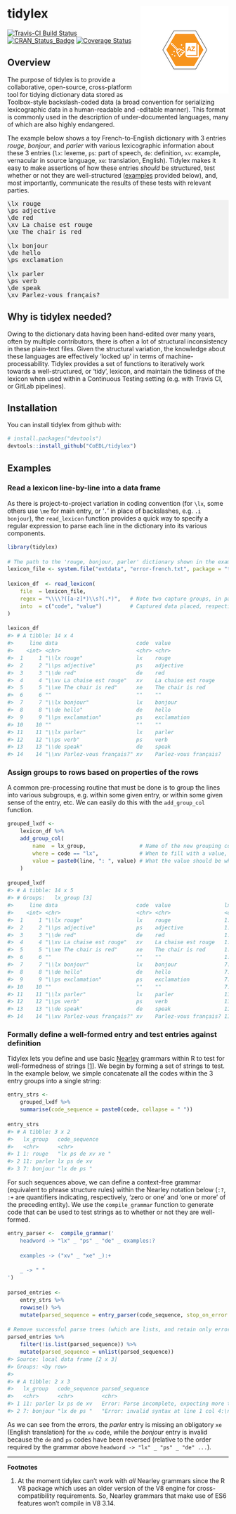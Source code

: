 
<!-- README.md is generated from README.Rmd. Please edit that file -->

# tidylex <img src="man/figures/tidylex-logo.png" align="right" />

[![Travis-CI Build
Status](https://travis-ci.org/CoEDL/tidylex.svg?branch=master)](https://travis-ci.org/CoEDL/tidylex)
[![CRAN\_Status\_Badge](http://www.r-pkg.org/badges/version/tidylex)](https://cran.r-project.org/package=tidylex)
[![Coverage
Status](https://img.shields.io/codecov/c/github/CoEDL/tidylex/master.svg)](https://codecov.io/github/CoEDL/tidylex?branch=master)

## Overview

The purpose of tidylex is to provide a collaborative, open-source,
cross-platform tool for tidying dictionary data stored as Toolbox-style
backslash-coded data (a broad convention for serializing lexicographic
data in a human-readable and -editable manner). This format is commonly
used in the description of under-documented languages, many of which are
also highly endangered.

The example below shows a toy French-to-English dictionary with 3
entries *rouge*, *bonjour*, and *parler* with various lexicographic
information about these 3 entries (`lx`: lexeme, `ps`: part of speech,
`de`: definition, `xv`: example, vernacular in source language, `xe`:
translation, English). Tidylex makes it easy to make assertions of how
these entries *should* be structured, test whether or not they are
well-structured ([examples](#examples) provided below), and, most
importantly, communicate the results of these tests with relevant
parties.

<pre style="background:#f1f1f1">
<span class="bscode">\lx</span> <span class="bsval">rouge</span>
<span class="bscode">\ps</span> <span class="bsval">adjective</span>
<span class="bscode">\de</span> <span class="bsval">red</span>
<span class="bscode">\xv</span> <span class="bsval">La chaise est rouge</span>
<span class="bscode">\xe</span> <span class="bsval">The chair is red</span>

<span class="bscode">\lx</span> <span class="bsval">bonjour</span>
<span class="bscode">\de</span> <span class="bsval">hello</span>
<span class="bscode">\ps</span> <span class="bsval">exclamation</span>

<span class="bscode">\lx</span> <span class="bsval">parler</span>
<span class="bscode">\ps</span> <span class="bsval">verb</span>
<span class="bscode">\de</span> <span class="bsval">speak</span>
<span class="bscode">\xv</span> <span class="bsval">Parlez-vous français?</span>
</pre>

## Why is tidylex needed?

Owing to the dictionary data having been hand-edited over many years,
often by multiple contributors, there is often a lot of structural
inconsistency in these plain-text files. Given the structural variation,
the knowledge about these languages are effectively ‘locked up’ in terms
of machine-processability. Tidylex provides a set of functions to
iteratively work towards a well-structured, or ‘tidy’, lexicon, and
maintain the tidiness of the lexicon when used within a Continuous
Testing setting (e.g. with Travis CI, or GitLab pipelines).

## Installation

You can install tidylex from github with:

``` r
# install.packages("devtools")
devtools::install_github("CoEDL/tidylex")
```

## Examples

### Read a lexicon line-by-line into a data frame

As there is project-to-project variation in coding convention (for
`\lx`, some others use `\me` for main entry, or ‘`.`’ in place of
backslashes, e.g. `.i bonjour`), the `read_lexicon` function provides a
quick way to specify a regular expression to parse each line in the
dictionary into its various components.

``` r
library(tidylex)

# The path to the 'rouge, bonjour, parler' dictionary shown in the example above
lexicon_file <- system.file("extdata", "error-french.txt", package = "tidylex")

lexicon_df  <- read_lexicon(
    file  = lexicon_file,
    regex = "\\\\?([a-z]*)\\s?(.*)",   # Note two capture groups, in parentheses
    into  = c("code", "value")         # Captured data placed, respectively, in 'code' and 'value' columns
)

lexicon_df
#> # A tibble: 14 x 4
#>     line data                         code  value                
#>    <int> <chr>                        <chr> <chr>                
#>  1     1 "\\lx rouge"                 lx    rouge                
#>  2     2 "\\ps adjective"             ps    adjective            
#>  3     3 "\\de red"                   de    red                  
#>  4     4 "\\xv La chaise est rouge"   xv    La chaise est rouge  
#>  5     5 "\\xe The chair is red"      xe    The chair is red     
#>  6     6 ""                           ""    ""                   
#>  7     7 "\\lx bonjour"               lx    bonjour              
#>  8     8 "\\de hello"                 de    hello                
#>  9     9 "\\ps exclamation"           ps    exclamation          
#> 10    10 ""                           ""    ""                   
#> 11    11 "\\lx parler"                lx    parler               
#> 12    12 "\\ps verb"                  ps    verb                 
#> 13    13 "\\de speak"                 de    speak                
#> 14    14 "\\xv Parlez-vous français?" xv    Parlez-vous français?
```

### Assign groups to rows based on properties of the rows

A common pre-processing routine that must be done is to group the lines
into various subgroups, e.g. within some given entry, or within some
given sense of the entry, etc. We can easily do this with the
`add_group_col` function.

``` r
grouped_lxdf <-
    lexicon_df %>%
    add_group_col(
        name  = lx_group,                 # Name of the new grouping column
        where = code == "lx",             # When to fill with a value, i.e. when *not* to inherit value
        value = paste0(line, ": ", value) # What the value should be when above condition is true
    )

grouped_lxdf
#> # A tibble: 14 x 5
#> # Groups:   lx_group [3]
#>     line data                         code  value                 lx_group
#>    <int> <chr>                        <chr> <chr>                 <chr>   
#>  1     1 "\\lx rouge"                 lx    rouge                 1: rouge
#>  2     2 "\\ps adjective"             ps    adjective             1: rouge
#>  3     3 "\\de red"                   de    red                   1: rouge
#>  4     4 "\\xv La chaise est rouge"   xv    La chaise est rouge   1: rouge
#>  5     5 "\\xe The chair is red"      xe    The chair is red      1: rouge
#>  6     6 ""                           ""    ""                    1: rouge
#>  7     7 "\\lx bonjour"               lx    bonjour               7: bonj…
#>  8     8 "\\de hello"                 de    hello                 7: bonj…
#>  9     9 "\\ps exclamation"           ps    exclamation           7: bonj…
#> 10    10 ""                           ""    ""                    7: bonj…
#> 11    11 "\\lx parler"                lx    parler                11: par…
#> 12    12 "\\ps verb"                  ps    verb                  11: par…
#> 13    13 "\\de speak"                 de    speak                 11: par…
#> 14    14 "\\xv Parlez-vous français?" xv    Parlez-vous français? 11: par…
```

### Formally define a well-formed entry and test entries against definition

Tidylex lets you define and use basic [Nearley](https://nearley.js.org/)
grammars within R to test for well-formedness of strings
\[[1](#nearley)\]. We begin by forming a set of strings to test. In the
example below, we simple concatenate all the codes within the 3 entry
groups into a single string:

``` r
entry_strs <-
    grouped_lxdf %>%
    summarise(code_sequence = paste0(code, collapse = " "))

entry_strs
#> # A tibble: 3 x 2
#>   lx_group   code_sequence    
#>   <chr>      <chr>            
#> 1 1: rouge   "lx ps de xv xe "
#> 2 11: parler lx ps de xv      
#> 3 7: bonjour "lx de ps "
```

For such sequences above, we can define a context-free grammar
(equivalent to phrase structure rules) within the Nearley notation below
(`:?`, `:+` are quantifiers indicating, respectively, ‘zero or one’ and
‘one or more’ of the preceding entity). We use the `compile_grammar`
function to generate code that can be used to test strings as to whether
or not they are well-formed.

``` r
entry_parser <-  compile_grammar('
    headword -> "lx" _ "ps" _ "de" _ examples:?

    examples -> ("xv" _ "xe" _):+

    _ -> " "
')

parsed_entries <-
    entry_strs %>%
    rowwise() %>%
    mutate(parsed_sequence = entry_parser(code_sequence, stop_on_error = FALSE))

# Remove successful parse trees (which are lists, and retain only error message strings)
parsed_entries %>% 
    filter(!is.list(parsed_sequence)) %>%
    mutate(parsed_sequence = unlist(parsed_sequence))
#> Source: local data frame [2 x 3]
#> Groups: <by row>
#> 
#> # A tibble: 2 x 3
#>   lx_group   code_sequence parsed_sequence                                
#>   <chr>      <chr>         <chr>                                          
#> 1 11: parler lx ps de xv   Error: Parse incomplete, expecting more text a…
#> 2 7: bonjour "lx de ps "   "Error: invalid syntax at line 1 col 4:\n\n  l…
```

As we can see from the errors, the *parler* entry is missing an
obligatory `xe` (English translation) for the `xv` code, while the
*bonjour* entry is invalid because the `de` and `ps` codes have been
reversed (relative to the order required by the grammar above `headword
-> "lx" _ "ps" _ "de" ...`).

<hr>

<b>Footnotes</b>

1.  <a name="nearley"></a> At the moment tidylex can’t work with *all*
    Nearley grammars since the R V8 package which uses an older version
    of the V8 engine for cross-compatibility requirements. So, Nearley
    grammars that make use of ES6 features won’t compile in V8 3.14.
